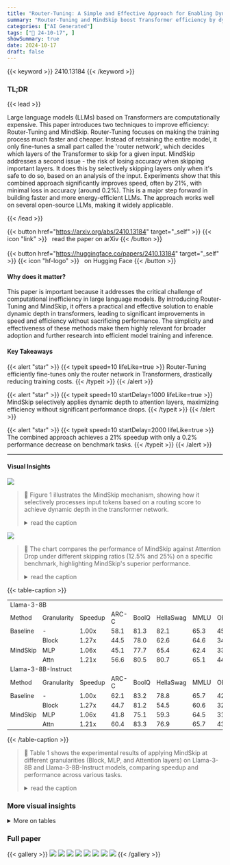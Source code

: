 ```yaml
---
title: "Router-Tuning: A Simple and Effective Approach for Enabling Dynamic-Depth in Transformers"
summary: "Router-Tuning and MindSkip boost Transformer efficiency by dynamically adjusting computation depth, achieving 21% speedup with minimal performance loss."
categories: ["AI Generated"]
tags: ["🔖 24-10-17", ]
showSummary: true
date: 2024-10-17
draft: false
---
```


{{< keyword >}} 2410.13184 {{< /keyword >}}

### TL;DR


{{< lead >}}

Large language models (LLMs) based on Transformers are computationally expensive.  This paper introduces two techniques to improve efficiency: Router-Tuning and MindSkip. Router-Tuning focuses on making the training process much faster and cheaper.  Instead of retraining the entire model, it only fine-tunes a small part called the 'router network', which decides which layers of the Transformer to skip for a given input.  MindSkip addresses a second issue - the risk of losing accuracy when skipping important layers. It does this by selectively skipping layers only when it's safe to do so, based on an analysis of the input. Experiments show that this combined approach significantly improves speed, often by 21%, with minimal loss in accuracy (around 0.2%). This is a major step forward in building faster and more energy-efficient LLMs. The approach works well on several open-source LLMs, making it widely applicable.

{{< /lead >}}


{{< button href="https://arxiv.org/abs/2410.13184" target="_self" >}}
{{< icon "link" >}} &nbsp; read the paper on arXiv
{{< /button >}}
<br><br>
{{< button href="https://huggingface.co/papers/2410.13184" target="_self" >}}
{{< icon "hf-logo" >}} &nbsp; on Hugging Face
{{< /button >}}

#### Why does it matter?
This paper is important because it addresses the critical challenge of computational inefficiency in large language models.  By introducing Router-Tuning and MindSkip, it offers a practical and effective solution to enable dynamic depth in transformers, leading to significant improvements in speed and efficiency without sacrificing performance.  The simplicity and effectiveness of these methods make them highly relevant for broader adoption and further research into efficient model training and inference.
#### Key Takeaways

{{< alert "star" >}}
{{< typeit speed=10 lifeLike=true >}} Router-Tuning efficiently fine-tunes only the router network in Transformers, drastically reducing training costs. {{< /typeit >}}
{{< /alert >}}

{{< alert "star" >}}
{{< typeit speed=10 startDelay=1000 lifeLike=true >}} MindSkip selectively applies dynamic depth to attention layers, maximizing efficiency without significant performance drops. {{< /typeit >}}
{{< /alert >}}

{{< alert "star" >}}
{{< typeit speed=10 startDelay=2000 lifeLike=true >}} The combined approach achieves a 21% speedup with only a 0.2% performance decrease on benchmark tasks. {{< /typeit >}}
{{< /alert >}}

------
#### Visual Insights



![](https://ai-paper-reviewer.com/2410.13184/figures_2_0.png)

> 🔼 Figure 1 illustrates the MindSkip mechanism, showing how it selectively processes input tokens based on a routing score to achieve dynamic depth in the transformer network.
> <details>
> <summary>read the caption</summary>
> Figure 1: Overview of MindSkip. For simplicity, LayerNorm before Attention is omitted. Unlike traditional Attention, MindSkip processes the input only when the routing score R(x) ≥ τ. During Router-Tuning, only the Router is trainable to enable dynamic depth.
> </details>





![](https://ai-paper-reviewer.com/2410.13184/charts_4_0.png)

> 🔼 The chart compares the performance of MindSkip against Attention Drop under different skipping ratios (12.5% and 25%) on a specific benchmark, highlighting MindSkip's superior performance.
> <details>
> <summary>read the caption</summary>
> Figure 2: Comparison with Attention Drop under the same skipping ratios.
> </details>





{{< table-caption >}}
<table id='1' style='font-size:14px'><tr><td colspan="12">Llama-3-8B</td></tr><tr><td>Method</td><td>Granularity</td><td>Speedup</td><td>ARC-C</td><td>BoolQ</td><td>HellaSwag</td><td>MMLU</td><td>OBQA</td><td>PIQA</td><td>RTE</td><td>WinoGrande</td><td>Avg.</td></tr><tr><td>Baseline</td><td>-</td><td>1.00x</td><td>58.1</td><td>81.3</td><td>82.1</td><td>65.3</td><td>45.0</td><td>80.5</td><td>67.2</td><td>77.7</td><td>69.7</td></tr><tr><td rowspan="3">MindSkip</td><td>Block</td><td>1.27x</td><td>44.5</td><td>78.0</td><td>62.6</td><td>64.6</td><td>34.2</td><td>70.3</td><td>65.3</td><td>71.2</td><td>61.3</td></tr><tr><td>MLP</td><td>1.06x</td><td>45.1</td><td>77.7</td><td>65.4</td><td>62.4</td><td>33.4</td><td>71.6</td><td>66.4</td><td>72.1</td><td>61.8</td></tr><tr><td>Attn</td><td>1.21x</td><td>56.6</td><td>80.5</td><td>80.7</td><td>65.1</td><td>44.6</td><td>80.5</td><td>69.7</td><td>77.7</td><td>69.4</td></tr><tr><td colspan="12">Llama-3-8B-Instruct</td></tr><tr><td>Method</td><td>Granularity</td><td>Speedup</td><td>ARC-C</td><td>BoolQ</td><td>HellaSwag</td><td>MMLU</td><td>OBQA</td><td>PIQA</td><td>RTE</td><td>WinoGrande</td><td>Avg.</td></tr><tr><td>Baseline</td><td>-</td><td>1.00x</td><td>62.1</td><td>83.2</td><td>78.8</td><td>65.7</td><td>42.8</td><td>78.7</td><td>67.5</td><td>75.9</td><td>69.3</td></tr><tr><td rowspan="3">MindSkip</td><td>Block</td><td>1.27x</td><td>44.7</td><td>81.2</td><td>54.5</td><td>60.6</td><td>32.4</td><td>64.6</td><td>67.1</td><td>64.8</td><td>58.7</td></tr><tr><td>MLP</td><td>1.06x</td><td>41.8</td><td>75.1</td><td>59.3</td><td>64.5</td><td>31.2</td><td>68.2</td><td>66.7</td><td>68.8</td><td>59.5</td></tr><tr><td>Attn</td><td>1.21x</td><td>60.4</td><td>83.3</td><td>76.9</td><td>65.7</td><td>43.0</td><td>78.2</td><td>68.2</td><td>76.9</td><td>69.1</td></tr></table>{{< /table-caption >}}

> 🔼 Table 1 shows the experimental results of applying MindSkip at different granularities (Block, MLP, and Attention layers) on Llama-3-8B and Llama-3-8B-Instruct models, comparing speedup and performance across various tasks.
> <details>
> <summary>read the caption</summary>
> Table 1: Experimental results of MindSkip deployed at different granularities. While MindSkip is primarily applied to Attention layers, we also evaluate its performance on Block and MLP layers for comparison. The number of skippable layers is constrained to 16, and the overall capacity of MindSkip is 50%.
> </details>



### More visual insights




<details>
<summary>More on tables
</summary>


{{< table-caption >}}
<table id='1' style='font-size:14px'><tr><td>Dataset</td><td>HellaSwag</td><td>MMLU</td><td>OBQA</td><td>WinoGrande</td><td>Avg.</td></tr><tr><td>Baseline</td><td>82.1</td><td>65.3</td><td>45.0</td><td>77.7</td><td>67.5</td></tr><tr><td>Alpaca</td><td>79.8</td><td>62.2</td><td>43.8</td><td>77.4</td><td>65.8</td></tr><tr><td>Evol-Instruct</td><td>80.4</td><td>64.0</td><td>44.4</td><td>77.6</td><td>66.6</td></tr><tr><td>ShareGPT</td><td>80.6</td><td>63.3</td><td>45.4</td><td>76.7</td><td>66.5</td></tr><tr><td>Llama-Pro</td><td>80.7</td><td>65.1</td><td>44.6</td><td>77.7</td><td>67.0</td></tr></table>{{< /table-caption >}}
> 🔼 Table 1 presents the experimental results of applying MindSkip at different granularities (Block, MLP, and Attention layers) on Llama-3-8B and Llama-3-8B-Instruct models, showcasing the speedup and performance metrics achieved.
> <details>
> <summary>read the caption</summary>
> Table 1: Experimental results of MindSkip deployed at different granularities. While MindSkip is primarily applied to Attention layers, we also evaluate its performance on Block and MLP layers for comparison. The number of skippable layers is constrained to 16, and the overall capacity of MindSkip is 50%.
> </details>

{{< table-caption >}}
<table id='4' style='font-size:14px'><tr><td>Task</td><td>Number of few-shot</td><td>Metric</td></tr><tr><td>BoolQ</td><td>0</td><td>Accuracy</td></tr><tr><td>RTE</td><td>0</td><td>Accuracy</td></tr><tr><td>OBQA</td><td>0</td><td>Accuracy (Norm)</td></tr><tr><td>PIQA</td><td>0</td><td>Accuracy (Norm)</td></tr><tr><td>MMLU</td><td>5</td><td>Accuracy</td></tr><tr><td>WinoGrande</td><td>5</td><td>Accuracy</td></tr><tr><td>GSM8K</td><td>5</td><td>Exact Match</td></tr><tr><td>HellaSwag</td><td>10</td><td>Accuracy (Norm)</td></tr><tr><td>ARC-C</td><td>25</td><td>Accuracy (Norm)</td></tr></table>{{< /table-caption >}}
> 🔼 Table 1 presents the experimental results of MindSkip applied to different granularities (Attention, Block, and MLP layers) on Llama-3-8B and Llama-3-8B-Instruct models, showing speedup, and performance metrics (average and per task).
> <details>
> <summary>read the caption</summary>
> Table 1: Experimental results of MindSkip deployed at different granularities. While MindSkip is primarily applied to Attention layers, we also evaluate its performance on Block and MLP layers for comparison. The number of skippable layers is constrained to 16, and the overall capacity of MindSkip is 50%.
> </details>

</details>


### Full paper

{{< gallery >}}
<img src="https://ai-paper-reviewer.com/2410.13184/1.png" class="grid-w50 md:grid-w33 xl:grid-w25" />
<img src="https://ai-paper-reviewer.com/2410.13184/2.png" class="grid-w50 md:grid-w33 xl:grid-w25" />
<img src="https://ai-paper-reviewer.com/2410.13184/3.png" class="grid-w50 md:grid-w33 xl:grid-w25" />
<img src="https://ai-paper-reviewer.com/2410.13184/4.png" class="grid-w50 md:grid-w33 xl:grid-w25" />
<img src="https://ai-paper-reviewer.com/2410.13184/5.png" class="grid-w50 md:grid-w33 xl:grid-w25" />
<img src="https://ai-paper-reviewer.com/2410.13184/6.png" class="grid-w50 md:grid-w33 xl:grid-w25" />
<img src="https://ai-paper-reviewer.com/2410.13184/7.png" class="grid-w50 md:grid-w33 xl:grid-w25" />
<img src="https://ai-paper-reviewer.com/2410.13184/8.png" class="grid-w50 md:grid-w33 xl:grid-w25" />
{{< /gallery >}}